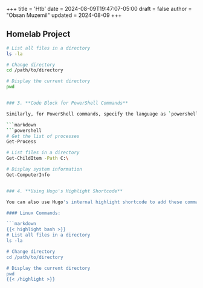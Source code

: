 +++
title = 'Htb'
date = 2024-08-09T19:47:07-05:00
draft = false
author = "Obsan Muzemil"
updated = 2024-08-09
+++

## Homelab Project
```bash
# List all files in a directory
ls -la

# Change directory
cd /path/to/directory

# Display the current directory
pwd


### 3. **Code Block for PowerShell Commands**

Similarly, for PowerShell commands, specify the language as `powershell`:

```markdown
```powershell
# Get the list of processes
Get-Process

# List files in a directory
Get-ChildItem -Path C:\

# Display system information
Get-ComputerInfo


### 4. **Using Hugo's Highlight Shortcode**

You can also use Hugo's internal highlight shortcode to add these command blocks, which allows you to include additional options like line numbers:

#### Linux Commands:

```markdown
{{< highlight bash >}}
# List all files in a directory
ls -la

# Change directory
cd /path/to/directory

# Display the current directory
pwd
{{< /highlight >}}
